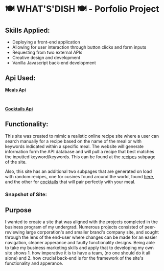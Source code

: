 # 🍽 WHAT'S'DISH 🍽 - Porfolio Project

## Skills Applied:
- Deploying a front-end application
- Allowing for user interaction through button clicks and form inputs
- Requesting from two external APIs
- Creative design and development
- Vanilla Javascript back-end development

## Api Used:

[**Meals Api**](https://www.themealdb.com/api.php)

<br>

[**Cocktails Api**](https://www.thecocktaildb.com/api.php)

## Functionality: 
This site was created to mimic a realistic online recipe site where a user can search manually for a recipe based on the name of the meal or with keywords indicated within a specific meal. The website will generate information form the API database and will pull a recipe that best matches the inputted keyword/keywords. This can be found at the [recipes](https://sarai-ii.github.io/Portfolio-Project/recipes.html) subpage of the site. 

Also, this site has an additional two subpages that are generated on load with random recipes, one for cusines found around the world, found [here](https://sarai-ii.github.io/Portfolio-Project/country.html), and the other for 
[cocktails](https://sarai-ii.github.io/Portfolio-Project/cocktails.html) that will pair perfectly with your meal.

### Snapshot of Site: 

## Purpose

I wanted to create a site that was aligned with the projects completed in the business program of my undergrad. Numerous projects consisted of peer-reviewing large corporation's and smaller brand's company site, and sought through the lens of the end-user where changes can be made for an easier navigation, cleaner apperance and faulty functionality designs. Being able to take my business marketing skills and apply that to developing my own site shows 1. how imperative it is to have a team, (no one should do it all alone) and 2. how crucial back-end is for the framework of the site's functionality and apperance. 
